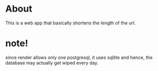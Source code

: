 # About
This is a web app that basically shortens the length of the url. 

# note!
since render allows only one postgresql, it uses sqllite and hence, the database may actually get wiped every day. 
